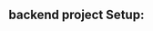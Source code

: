 ## backend project Setup:
<!-- Project set up:
npm install bcrypt cloudinary cookie-parser cors dotenv express express-fileupload jsonwebtoken mongoose node-cron nodemailer validator nodemon
2.index.js
3.dbconnect.js
4..env
5.model create
6.controlar (regestation,form) bussines logic
7.routes
8.middlewares -->